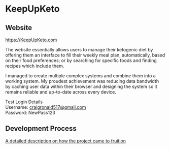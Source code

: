 # KeepUpKeto

## Website

https://KeepUpKeto.com
  
The website essentially allows users to manage their ketogenic diet by offering them an interface to fill their weekly meal plan, automatically, based on their food preferences; or by searching for specific foods and finding recipes which include them. 

I managed to create multiple complex systems and combine them into a working system. My proudest achievement was reducing data bandwidth by caching user data within their browser and designing the system so it remains reliable and up-to-date across every device.
  
Test Login Details  
Username: craigronald517@gmail.com  
Password: NewPass123  

## Development Process

[A detailed description on how the project came to fruition](https://github.com/CraigRonald555/KeepUpKeto/blob/master/DevProcess.md)



